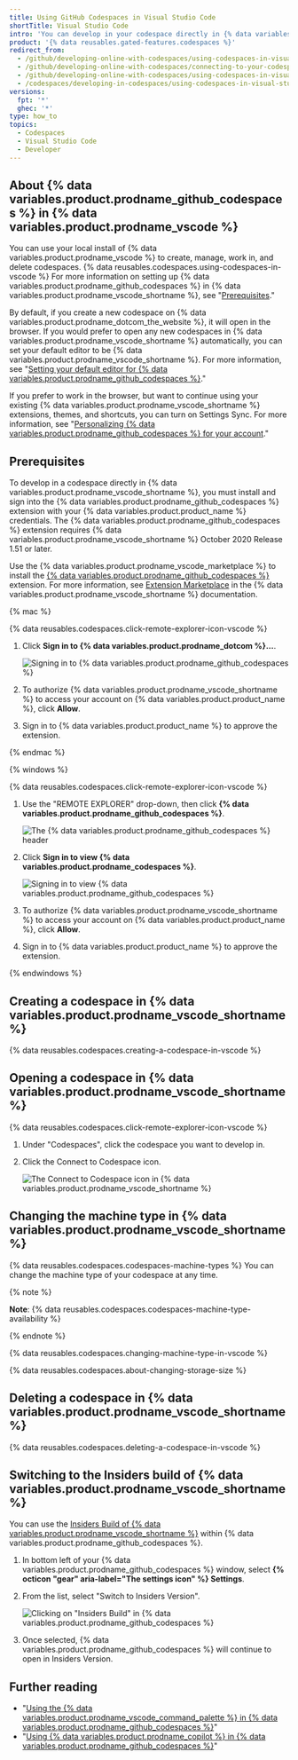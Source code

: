 ```yaml
---
title: Using GitHub Codespaces in Visual Studio Code
shortTitle: Visual Studio Code
intro: 'You can develop in your codespace directly in {% data variables.product.prodname_vscode %} by connecting the {% data variables.product.prodname_github_codespaces %} extension with your account on {% data variables.product.product_name %}.'
product: '{% data reusables.gated-features.codespaces %}'
redirect_from:
  - /github/developing-online-with-codespaces/using-codespaces-in-visual-studio-code
  - /github/developing-online-with-codespaces/connecting-to-your-codespace-from-visual-studio-code
  - /github/developing-online-with-codespaces/using-codespaces-in-visual-studio
  - /codespaces/developing-in-codespaces/using-codespaces-in-visual-studio-code
versions:
  fpt: '*'
  ghec: '*'
type: how_to
topics:
  - Codespaces
  - Visual Studio Code
  - Developer
---
```

 
## About {% data variables.product.prodname_github_codespaces %} in {% data variables.product.prodname_vscode %}

You can use your local install of {% data variables.product.prodname_vscode %} to create, manage, work in, and delete codespaces. {% data reusables.codespaces.using-codespaces-in-vscode %} For more information on setting up {% data variables.product.prodname_github_codespaces %} in {% data variables.product.prodname_vscode_shortname %}, see "[Prerequisites](#prerequisites)."

By default, if you create a new codespace on {% data variables.product.prodname_dotcom_the_website %}, it will open in the browser. If you would prefer to open any new codespaces in {% data variables.product.prodname_vscode_shortname %} automatically, you can set your default editor to be {% data variables.product.prodname_vscode_shortname %}. For more information, see "[Setting your default editor for {% data variables.product.prodname_github_codespaces %}](/codespaces/customizing-your-codespace/setting-your-default-editor-for-github-codespaces)."

If you prefer to work in the browser, but want to continue using your existing {% data variables.product.prodname_vscode_shortname %} extensions, themes, and shortcuts, you can turn on Settings Sync. For more information, see "[Personalizing {% data variables.product.prodname_github_codespaces %} for your account](/codespaces/customizing-your-codespace/personalizing-github-codespaces-for-your-account#settings-sync)."

## Prerequisites

To develop in a codespace directly in {% data variables.product.prodname_vscode_shortname %}, you must install and sign into the {% data variables.product.prodname_github_codespaces %} extension with your {% data variables.product.product_name %} credentials. The {% data variables.product.prodname_github_codespaces %} extension requires {% data variables.product.prodname_vscode_shortname %} October 2020 Release 1.51 or later.

Use the {% data variables.product.prodname_vscode_marketplace %} to install the [{% data variables.product.prodname_github_codespaces %}](https://marketplace.visualstudio.com/items?itemName=GitHub.codespaces) extension. For more information, see [Extension Marketplace](https://code.visualstudio.com/docs/editor/extension-gallery) in the {% data variables.product.prodname_vscode_shortname %} documentation.


{% mac %}

{% data reusables.codespaces.click-remote-explorer-icon-vscode %}
1. Click **Sign in to {% data variables.product.prodname_dotcom %}...**.

   ![Signing in to {% data variables.product.prodname_github_codespaces %}](/assets/images/help/codespaces/sign-in-to-view-codespaces-vscode-mac.png)

2. To authorize {% data variables.product.prodname_vscode_shortname %} to access your account on {% data variables.product.product_name %}, click **Allow**.
3. Sign in to {% data variables.product.product_name %} to approve the extension.

{% endmac %}

{% windows %}

{% data reusables.codespaces.click-remote-explorer-icon-vscode %}
1. Use the "REMOTE EXPLORER" drop-down, then click **{% data variables.product.prodname_github_codespaces %}**.

   ![The {% data variables.product.prodname_github_codespaces %} header](/assets/images/help/codespaces/codespaces-header-vscode.png)

1. Click **Sign in to view {% data variables.product.prodname_codespaces %}**.

   ![Signing in to view {% data variables.product.prodname_github_codespaces %}](/assets/images/help/codespaces/sign-in-to-view-codespaces-vscode.png)

1. To authorize {% data variables.product.prodname_vscode_shortname %} to access your account on {% data variables.product.product_name %}, click **Allow**.
1. Sign in to {% data variables.product.product_name %} to approve the extension.

{% endwindows %}

## Creating a codespace in {% data variables.product.prodname_vscode_shortname %}

{% data reusables.codespaces.creating-a-codespace-in-vscode %}

## Opening a codespace in {% data variables.product.prodname_vscode_shortname %}

{% data reusables.codespaces.click-remote-explorer-icon-vscode %}
1. Under "Codespaces", click the codespace you want to develop in.
1. Click the Connect to Codespace icon.

   ![The Connect to Codespace icon in {% data variables.product.prodname_vscode_shortname %}](/assets/images/help/codespaces/click-connect-to-codespace-icon-vscode.png)

## Changing the machine type in {% data variables.product.prodname_vscode_shortname %}

{% data reusables.codespaces.codespaces-machine-types %} You can change the machine type of your codespace at any time.

{% note %}

**Note**: {% data reusables.codespaces.codespaces-machine-type-availability %}

{% endnote %}

{% data reusables.codespaces.changing-machine-type-in-vscode %}

{% data reusables.codespaces.about-changing-storage-size %}

## Deleting a codespace in {% data variables.product.prodname_vscode_shortname %}

{% data reusables.codespaces.deleting-a-codespace-in-vscode %}

## Switching to the Insiders build of {% data variables.product.prodname_vscode_shortname %}

You can use the [Insiders Build of {% data variables.product.prodname_vscode_shortname %}](https://code.visualstudio.com/docs/setup/setup-overview#_insiders-nightly-build) within {% data variables.product.prodname_github_codespaces %}.

1. In bottom left of your {% data variables.product.prodname_github_codespaces %} window, select **{% octicon "gear" aria-label="The settings icon" %} Settings**.
2. From the list, select "Switch to Insiders Version".

   ![Clicking on "Insiders Build" in {% data variables.product.prodname_github_codespaces %}](/assets/images/help/codespaces/codespaces-insiders-vscode.png)

3. Once selected, {% data variables.product.prodname_github_codespaces %} will continue to open in Insiders Version.

## Further reading

- "[Using the {% data variables.product.prodname_vscode_command_palette %} in {% data variables.product.prodname_github_codespaces %}](/codespaces/codespaces-reference/using-the-vs-code-command-palette-in-codespaces)"
- "[Using {% data variables.product.prodname_copilot %} in {% data variables.product.prodname_github_codespaces %}](/codespaces/codespaces-reference/using-github-copilot-in-github-codespaces)"